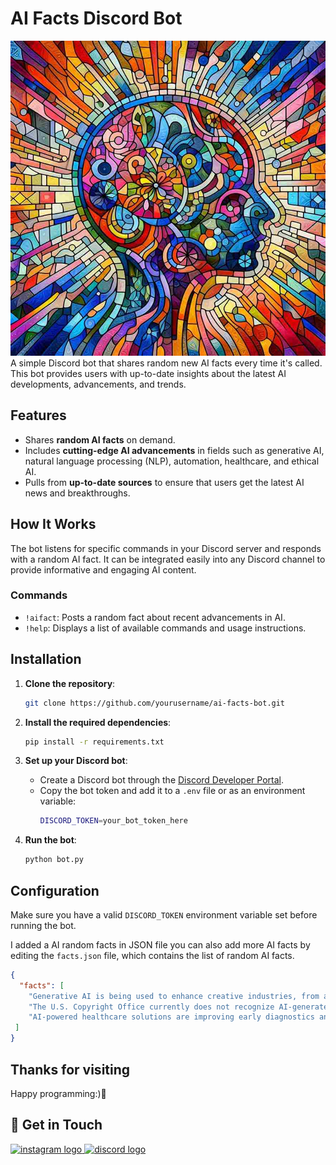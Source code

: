 # AI Facts Discord Bot
![Screenshot of the bot](https://github.com/CoderRony955/MindMosaic-Bot/blob/master/bot-imgs/MindMosaic.jpg)
A simple Discord bot that shares random new AI facts every time it's called. This bot provides users with up-to-date insights about the latest AI developments, advancements, and trends.

## Features

- Shares **random AI facts** on demand.
- Includes **cutting-edge AI advancements** in fields such as generative AI, natural language processing (NLP), automation, healthcare, and ethical AI.
- Pulls from **up-to-date sources** to ensure that users get the latest AI news and breakthroughs.

## How It Works

The bot listens for specific commands in your Discord server and responds with a random AI fact. It can be integrated easily into any Discord channel to provide informative and engaging AI content.

### Commands

- `!aifact`: Posts a random fact about recent advancements in AI.
- `!help`: Displays a list of available commands and usage instructions.

## Installation

1. **Clone the repository**:
    ```bash
    git clone https://github.com/yourusername/ai-facts-bot.git
    ```

2. **Install the required dependencies**:
    ```bash
    pip install -r requirements.txt
    ```

3. **Set up your Discord bot**:
    - Create a Discord bot through the [Discord Developer Portal](https://discord.com/developers/applications).
    - Copy the bot token and add it to a `.env` file or as an environment variable:
      ```bash
      DISCORD_TOKEN=your_bot_token_here
      ```

4. **Run the bot**:
    ```bash
    python bot.py
    ```

## Configuration

Make sure you have a valid `DISCORD_TOKEN` environment variable set before running the bot.

I added a AI random facts in JSON file you can also add more AI facts by editing the `facts.json` file, which contains the list of random AI facts.

```json
{
  "facts": [
    "Generative AI is being used to enhance creative industries, from art to music production.",
    "The U.S. Copyright Office currently does not recognize AI-generated works as copyrightable.",
    "AI-powered healthcare solutions are improving early diagnostics and treatment outcomes."
 ]
}
```

## Thanks for visiting
Happy programming:)💖


## 📲 Get in Touch

<a href="https://www.instagram.com/__raunakk__/" target="_blank">
    <img src="https://img.shields.io/static/v1?message=Instagram&logo=instagram&label=&color=E4405F&logoColor=white&labelColor=&style=for-the-badge" height="35" alt="instagram logo"  />
  </a>
<a href="https://discord.gg/SK9k6mdzvP" target="_blank">
    <img src="https://img.shields.io/static/v1?message=Discord&logo=discord&label=&color=7289DA&logoColor=white&labelColor=&style=for-the-badge" height="35" alt="discord logo"  />
  </a>


